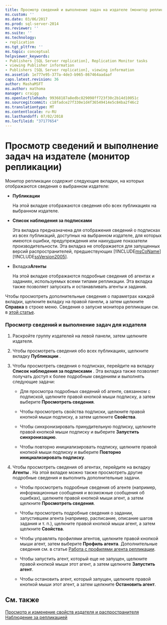 ```yaml
---
title: Просмотр сведений и выполнение задач на издателе (монитор репликации) | Документация Майкрософт
ms.custom: ''
ms.date: 03/06/2017
ms.prod: sql-server-2014
ms.reviewer: ''
ms.suite: ''
ms.technology:
- replication
ms.tgt_pltfrm: ''
ms.topic: conceptual
helpviewer_keywords:
- Publishers [SQL Server replication], Replication Monitor tasks
- viewing Publisher information
- Publishers [SQL Server replication], viewing information
ms.assetid: 1e777e95-377a-4de3-b965-867464aadaaf
caps.latest.revision: 36
author: MashaMSFT
ms.author: mathoma
manager: craigg
ms.openlocfilehash: 99368187a8edbc829098ff723f30c2b14d10051c
ms.sourcegitcommit: c18fadce27f330e1d4f36549414e5c84ba2f46c2
ms.translationtype: MT
ms.contentlocale: ru-RU
ms.lasthandoff: 07/02/2018
ms.locfileid: "37177654"
---
```

# <a name="view-information-and-perform-tasks-for-a-publisher-replication-monitor"></a>Просмотр сведений и выполнение задач на издателе (монитор репликации)
  Монитор репликации содержит следующие вкладки, на которых отображаются сведения о выбранном издателе:  
  
-   **Публикации**  
  
     На этой вкладке отображаются сведения обо всех публикациях на выбранном издателе.  
  
-   **Список наблюдения за подписками**  
  
     Эта вкладка предназначена для отображения сведений о подписках из всех публикаций, доступных на выбранном издателе, для которых имеются ошибки, предупреждения или наихудшие показатели производительности. Эта вкладка не отображается для запущенных версий распространителей, предшествующих [!INCLUDE[msCoName](../../../includes/msconame-md.md)] [!INCLUDE[ssVersion2005](../../../includes/ssversion2005-md.md)].  
  
-   Вкладка**Агенты**   
  
     На этой вкладке отображаются подробные сведения об агентах и заданиях, используемых всеми типами репликации. Эта вкладка также позволяет запускать и останавливать агенты и задания.  
  
 Чтобы просмотреть дополнительные сведения о параметрах каждой вкладки, щелкните вкладку на правой панели, а затем щелкните **Справка** в строке меню. Сведения о запуске монитора репликации см. в [этой статье](start-the-replication-monitor.md).  
  
### <a name="to-view-information-and-perform-tasks-for-a-publisher"></a>Просмотр сведений и выполнение задач для издателя  
  
1.  Раскройте группу издателей на левой панели, затем щелкните издателя.  
  
2.  Чтобы просмотреть сведения обо всех публикациях, щелкните вкладку **Публикации** .  
  
3.  Чтобы просмотреть сведения о подписках, перейдите на вкладку **Список наблюдения за подписками** . Эта вкладка также позволяет получать доступ к более подробным сведениям и выполнять следующие задачи:  
  
    -   Для просмотра подробных сведений об агенте, связанном с подпиской, щелкните правой кнопкой мыши подписку, а затем выберите **Просмотреть сведения**.  
  
    -   Чтобы просмотреть свойства подписки, щелкните правой кнопкой мыши подписку, а затем щелкните **Свойства**.  
  
    -   Чтобы синхронизировать принудительную подписку, щелкните правой кнопкой мыши подписку и выберите **Запустить синхронизацию**.  
  
    -   Чтобы повторно инициализировать подписку, щелкните правой кнопкой мыши подписку и выберите **Повторно инициализировать подписку**.  
  
4.  Чтобы просмотреть сведения об агентах, перейдите на вкладку **Агенты** . На этой вкладке можно также просмотреть другие подробные сведения и выполнить дополнительные задачи.  
  
    -   Чтобы просмотреть подробные сведения об агенте (например, информационные сообщения и возможные сообщения об ошибках), щелкните правой кнопкой мыши агент, а затем щелкните **Просмотреть сведения**.  
  
    -   Чтобы просмотреть подробные сведения о задании, запустившем агента (например, расписание, описание шагов задания и т. п.), щелкните правой кнопкой мыши агент, а затем щелкните **Свойства**.  
  
    -   Чтобы управлять профилями агентов, щелкните правой кнопкой мыши агент, затем выберите **Профиль агента**. Дополнительные сведения см. в статье [Работа с профилями агента репликации](../agents/replication-agent-profiles.md).  
  
    -   Чтобы запустить агент, который еще не запущен, щелкните правой кнопкой мыши этот агент, а затем щелкните **Запустить агент**.  
  
    -   Чтобы остановить агент, который запущен, щелкните правой кнопкой мыши этот агент, а затем щелкните **Остановить агент**.  
  
## <a name="see-also"></a>См. также  
 [Просмотр и изменение свойств издателя и распространителя](../view-and-modify-distributor-and-publisher-properties.md)   
 [Наблюдение за репликацией](../monitoring-replication.md)  
  
  
